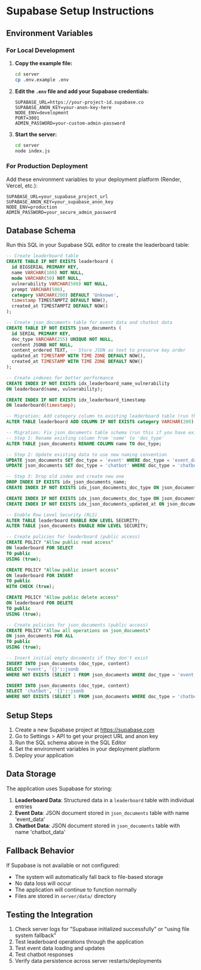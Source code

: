 # Supabase Setup Instructions

## Environment Variables

### For Local Development

1. **Copy the example file:**
   ```bash
   cd server
   cp .env.example .env
   ```

2. **Edit the `.env` file and add your Supabase credentials:**
   ```
   SUPABASE_URL=https://your-project-id.supabase.co
   SUPABASE_ANON_KEY=your-anon-key-here
   NODE_ENV=development
   PORT=3001
   ADMIN_PASSWORD=your-custom-admin-password
   ```

3. **Start the server:**
   ```bash
   cd server
   node index.js
   ```

### For Production Deployment

Add these environment variables to your deployment platform (Render, Vercel, etc.):

```
SUPABASE_URL=your_supabase_project_url
SUPABASE_ANON_KEY=your_supabase_anon_key
NODE_ENV=production
ADMIN_PASSWORD=your_secure_admin_password
```

## Database Schema

Run this SQL in your Supabase SQL editor to create the leaderboard table:

```sql
-- Create leaderboard table
CREATE TABLE IF NOT EXISTS leaderboard (
  id BIGSERIAL PRIMARY KEY,
  name VARCHAR(100) NOT NULL,
  mode VARCHAR(50) NOT NULL,
  vulnerability VARCHAR(500) NOT NULL,
  prompt VARCHAR(500),
  category VARCHAR(200) DEFAULT 'Unknown',
  timestamp TIMESTAMPTZ DEFAULT NOW(),
  created_at TIMESTAMPTZ DEFAULT NOW()
);

-- Create json_documents table for event data and chatbot data
CREATE TABLE IF NOT EXISTS json_documents (
  id SERIAL PRIMARY KEY,
  doc_type VARCHAR(255) UNIQUE NOT NULL,
  content JSONB NOT NULL,
  content_ordered TEXT, -- Store JSON as text to preserve key order
  updated_at TIMESTAMP WITH TIME ZONE DEFAULT NOW(),
  created_at TIMESTAMP WITH TIME ZONE DEFAULT NOW()
);

-- Create indexes for better performance
CREATE INDEX IF NOT EXISTS idx_leaderboard_name_vulnerability 
ON leaderboard(name, vulnerability);

CREATE INDEX IF NOT EXISTS idx_leaderboard_timestamp 
ON leaderboard(timestamp);

-- Migration: Add category column to existing leaderboard table (run this if table already exists)
ALTER TABLE leaderboard ADD COLUMN IF NOT EXISTS category VARCHAR(200) DEFAULT 'Unknown';

-- Migration: Fix json_documents table schema (run this if you have existing json_documents table with 'name' column)
-- Step 1: Rename existing column from 'name' to 'doc_type'
ALTER TABLE json_documents RENAME COLUMN name TO doc_type;

-- Step 2: Update existing data to use new naming convention
UPDATE json_documents SET doc_type = 'event' WHERE doc_type = 'event_data';
UPDATE json_documents SET doc_type = 'chatbot' WHERE doc_type = 'chatbot_data';

-- Step 3: Drop old index and create new one
DROP INDEX IF EXISTS idx_json_documents_name;
CREATE INDEX IF NOT EXISTS idx_json_documents_doc_type ON json_documents(doc_type);

CREATE INDEX IF NOT EXISTS idx_json_documents_doc_type ON json_documents(doc_type);
CREATE INDEX IF NOT EXISTS idx_json_documents_updated_at ON json_documents(updated_at);

-- Enable Row Level Security (RLS)
ALTER TABLE leaderboard ENABLE ROW LEVEL SECURITY;
ALTER TABLE json_documents ENABLE ROW LEVEL SECURITY;

-- Create policies for leaderboard (public access)
CREATE POLICY "Allow public read access" 
ON leaderboard FOR SELECT 
TO public 
USING (true);

CREATE POLICY "Allow public insert access" 
ON leaderboard FOR INSERT 
TO public 
WITH CHECK (true);

CREATE POLICY "Allow public delete access" 
ON leaderboard FOR DELETE 
TO public 
USING (true);

-- Create policies for json_documents (public access)
CREATE POLICY "Allow all operations on json_documents" 
ON json_documents FOR ALL 
TO public 
USING (true);

-- Insert initial empty documents if they don't exist
INSERT INTO json_documents (doc_type, content) 
SELECT 'event', '{}'::jsonb
WHERE NOT EXISTS (SELECT 1 FROM json_documents WHERE doc_type = 'event');

INSERT INTO json_documents (doc_type, content) 
SELECT 'chatbot', '{}'::jsonb
WHERE NOT EXISTS (SELECT 1 FROM json_documents WHERE doc_type = 'chatbot');
```

## Setup Steps

1. Create a new Supabase project at https://supabase.com
2. Go to Settings > API to get your project URL and anon key
3. Run the SQL schema above in the SQL Editor
4. Set the environment variables in your deployment platform
5. Deploy your application

## Data Storage

The application uses Supabase for storing:

1. **Leaderboard Data**: Structured data in a `leaderboard` table with individual entries
2. **Event Data**: JSON document stored in `json_documents` table with name 'event_data'
3. **Chatbot Data**: JSON document stored in `json_documents` table with name 'chatbot_data'

## Fallback Behavior

If Supabase is not available or not configured:
- The system will automatically fall back to file-based storage
- No data loss will occur
- The application will continue to function normally
- Files are stored in `server/data/` directory

## Testing the Integration

1. Check server logs for "Supabase initialized successfully" or "using file system fallback"
2. Test leaderboard operations through the application
3. Test event data loading and updates
4. Test chatbot responses 
5. Verify data persistence across server restarts/deployments